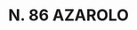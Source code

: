 ---
title: "N. 86 AZAROLO"
plant-name: "N. 86"
plant-number: "086"
plant-xml: "/assets/xml/plant086.xml"
plant-img1: "/assets/img/plant086_verso.jpg"
plant-img2: "/assets/img/plant086.jpg"
plant-title: "N. 86 AZAROLO"
plant-taxon-link: "http://www.worldfloraonline.org/taxon/wfo-0000988173"
plant-taxon-content: "[Crataegus Azarolus L.]"
layout: single-xml
---